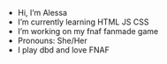 - Hi, I’m Alessa
- I’m currently learning HTML JS CSS
- I’m working on my fnaf fanmade game
- Pronouns: She/Her
- I play dbd and love FNAF
